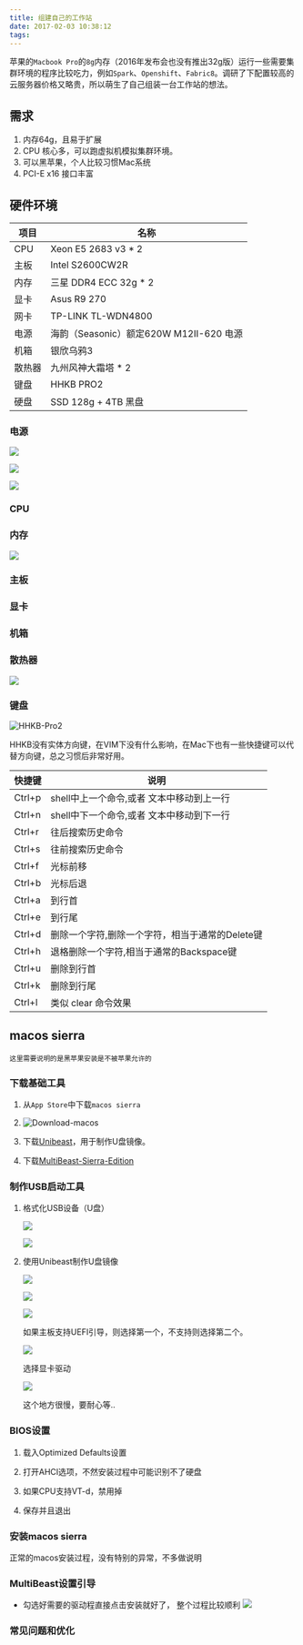 ```yaml
---
title: 组建自己的工作站
date: 2017-02-03 10:38:12
tags: 
---
```


苹果的`Macbook Pro`的`8g`内存（2016年发布会也没有推出32g版）运行一些需要集群环境的程序比较吃力，例如`Spark`、`Openshift`、`Fabric8`。调研了下配置较高的云服务器价格又略贵，所以萌生了自己组装一台工作站的想法。

## 需求

1. 内存64g，且易于扩展
2. CPU 核心多，可以跑虚拟机模拟集群环境。
3. 可以黑苹果，个人比较习惯Mac系统
4. PCI-E x16 接口丰富

## 硬件环境

项目 | 名称
-----|-----
CPU | Xeon E5 2683 v3 * 2
主板 | Intel S2600CW2R
内存 | 三星 DDR4 ECC 32g * 2
显卡 | Asus R9 270
网卡 | TP-LINK TL-WDN4800
电源 | 海韵（Seasonic）额定620W M12II-620 电源
机箱 | 银欣乌鸦3
散热器 | 九州风神大霜塔 * 2
键盘 | HHKB PRO2
硬盘 | SSD 128g + 4TB 黑盘

### 电源

![](/images/power-1.jpg)

![](/images/power-2.jpg)

![](/images/power-3.jpg)

### CPU

### 内存

![](/images/memory.jpg)

### 主板

### 显卡

### 机箱

### 散热器

![](/images/radiator.jpg)

### 键盘

![HHKB-Pro2](/images/hhkb-keyboard.jpg)

HHKB没有实体方向键，在VIM下没有什么影响，在Mac下也有一些快捷键可以代替方向键，总之习惯后非常好用。

快捷键 | 说明
-------|-----
Ctrl+p | shell中上一个命令,或者 文本中移动到上一行
Ctrl+n | shell中下一个命令,或者 文本中移动到下一行
Ctrl+r | 往后搜索历史命令
Ctrl+s | 往前搜索历史命令
Ctrl+f | 光标前移
Ctrl+b | 光标后退
Ctrl+a | 到行首
Ctrl+e | 到行尾
Ctrl+d | 删除一个字符,删除一个字符，相当于通常的Delete键
Ctrl+h | 退格删除一个字符,相当于通常的Backspace键
Ctrl+u | 删除到行首
Ctrl+k | 删除到行尾
Ctrl+l | 类似 clear 命令效果

## macos sierra

    这里需要说明的是黑苹果安装是不被苹果允许的

### 下载基础工具

1. 从`App Store`中下载`macos sierra`

2. ![Download-macos](/images/download-macos-sierra.png)

3. 下载[Unibeast](/assets/UniBeast-7.0.1.zip)，用于制作U盘镜像。

4. 下载[MultiBeast-Sierra-Edition](/assets/MultiBeast-Sierra-Edition-9.0.1.zip)

### 制作USB启动工具

1. 格式化USB设备（U盘）

    ![](/images/formatter-usb-boot-device.png)

    ![](/images/formatter-usb-boot-device2.png)

2. 使用Unibeast制作U盘镜像

    ![](/images/selected-usb.png)

    ![](/images/selected-installation-type.png)

    ![](/images/bootloader-configuration.png)

    如果主板支持UEFI引导，则选择第一个，不支持则选择第二个。

    ![](/images/graph-device.png)

    选择显卡驱动

    ![](/images/copying-files.png)

    这个地方很慢，要耐心等..

### BIOS设置

1. 载入Optimized Defaults设置

2. 打开AHCI选项，不然安装过程中可能识别不了硬盘

3. 如果CPU支持VT-d，禁用掉

4. 保存并且退出

### 安装macos sierra

正常的macos安装过程，没有特别的异常，不多做说明

### MultiBeast设置引导

* 勾选好需要的驱动程直接点击安装就好了， 整个过程比较顺利
![](/images/multibeast.png)


### 常见问题和优化
